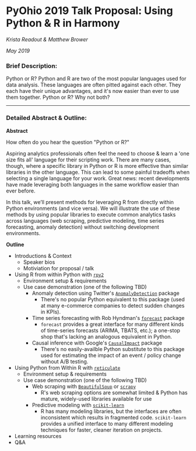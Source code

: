 # PyOhio 2019 Talk Proposal: Using Python & R in Harmony
_Krista Readout & Matthew Brower_

_May 2019_

### Brief Description:
Python or R? Python and R are two of the most popular languages used for data analysis. These languages are often pitted against each other. They each have their unique advantages, and it's now easier than ever to use them together. Python or R? Why not both?

---
### Detailed Abstract & Outline:

**Abstract**

How often do you hear the question "Python or R?"

Aspiring analytics professionals often feel the need to choose & learn a 'one size fits all' language for their scripting work.  There are many cases, though, where a specific library in Python or R is more effective than similar libraries in the other language.  This can lead to some painful tradeoffs when selecting a single language for your work.  Great news: recent developments have made leveraging both languages in the same workflow easier than ever before.

In this talk, we’ll present methods for leveraging R from directly within Python environments (and vice versa).  We will illustrate the use of these methods by using popular libraries to execute common analytics tasks across languages (web scraping, predictive modeling, time series forecasting, anomaly detection) without switching development environments.

**Outline**

- Introductions & Context
  - Speaker bios
  - Motiviation for proposal / talk
- Using R from within Python with [`rpy2`](https://rpy2.readthedocs.io/en/version_2.8.x/index.html)
  - Environment setup & requirements
  - Use case demonstration (one of the following TBD)
    - Anomaly detection using Twitter's [`AnomalyDetection`](https://github.com/twitter/AnomalyDetection) package
      - There's no popular Python equivalent to this package (used at many e-commerce companies to detect sudden changes in KPIs).
    - Time series forecasting with Rob Hyndman's [`forecast`](http://pkg.robjhyndman.com/forecast/) package
      - `forecast` provides a great interface for many different kinds of time-series forecasts (ARIMA, TBATS, etc.); a one-stop shop that's lacking an analogous equivalent in Python.
    - Causal inference with Google's [`CausalImpact`](https://google.github.io/CausalImpact/CausalImpact.html) package
      - There's no easily-availble Python substitute to this package used for estimating the impact of an event / policy change without A/B testing.
- Using Python from Within R with [`reticulate`](https://rstudio.github.io/reticulate/)
  - Environment setup & requirements
  - Use case demonstration (one of the following TBD)
    - Web scraping with [`BeautifulSoup`](https://www.crummy.com/software/BeautifulSoup/bs4/doc/) or [`scrapy`](https://scrapy.org/)
      - R's web scraping options are somewhat limited & Python has mature, widely-used libraries available for use
    - Predictive modeling with [`scikit-learn`](https://scikit-learn.org/stable/)
      - R has many modeling libraries, but the interfaces are often inconsistent which results in fragmented code.  `scikit-learn` provides a unified interface to many different modeling techniques for faster, cleaner iteration on projects.
- Learning resources
- Q&A

